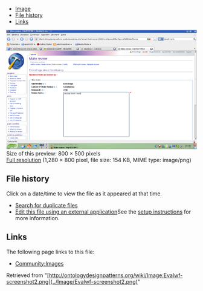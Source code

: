* [Image](../Image/Evalwf-screenshot2.png#file)
* [File history](../Image/Evalwf-screenshot2.png#filehistory)
* [Links](../Image/Evalwf-screenshot2.png#filelinks)

[![Image:Evalwf-screenshot2.png](../images/thumb/8/8e/Evalwf-screenshot2.png/800px-Evalwf-screenshot2.png)](../images/8/8e/Evalwf-screenshot2.png)  
Size of this preview: 800 × 500 pixels  
[Full resolution](../images/8/8e/Evalwf-screenshot2.png)‎ (1,280 × 800 pixel, file size: 154 KB, MIME type: image/png)

## File history

Click on a date/time to view the file as it appeared at that time.



  
* [Search for duplicate files](http://ontologydesignpatterns.org/wiki/Special:FileDuplicateSearch/Evalwf-screenshot2.png "Special:FileDuplicateSearch/Evalwf-screenshot2.png")
* [Edit this file using an external application](http://ontologydesignpatterns.org/wiki/index.php?title=Image:Evalwf-screenshot2.png&action=edit&externaledit=true&mode=file "Image:Evalwf-screenshot2.png")See the [setup instructions](http://www.mediawiki.org/wiki/Manual:External_editors "http://www.mediawiki.org/wiki/Manual:External_editors") for more information.

## Links



The following page links to this file:


* [Community:Images](../Community/Images "Community:Images")


Retrieved from "[http://ontologydesignpatterns.org/wiki/Image:Evalwf-screenshot2.png](../Image/Evalwf-screenshot2.png)"
